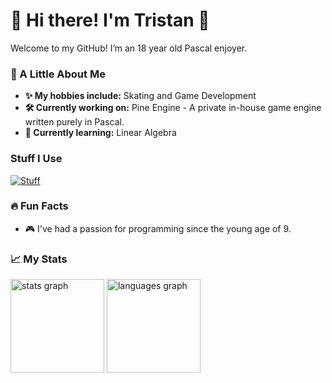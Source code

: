 # 👋 Hi there! I'm Tristan 🌲

Welcome to my GitHub! I’m an 18 year old Pascal enjoyer.

### 🌌 A Little About Me
- **✨ My hobbies include:** Skating and Game Development
- **🛠️ Currently working on:** Pine Engine - A private in-house game engine written purely in Pascal.
- **🌱 Currently learning:** Linear Algebra

### Stuff I Use
[![Stuff](https://skillicons.dev/icons?i=emacs,powershell,windows,obsidian,blender)](https://skillicons.dev)

### 🔥 Fun Facts
- 🎮 I've had a passion for programming since the young age of 9.

### 📈 My Stats
<div align="left">
  <img src="https://github-readme-stats.vercel.app/api?username=PineDevelopment&hide_title=true&hide_rank=true&show_icons=true&include_all_commits=true&count_private=true&disable_animations=true&theme=rose_pine&locale=en&hide_border=true&order=1" height="150" alt="stats graph"  />
  <img src="https://github-readme-stats.vercel.app/api/top-langs?username=PineDevelopment&locale=en&hide_title=false&layout=compact&card_width=320&langs_count=3&theme=rose_pine&hide_border=true&order=2" height="150" alt="languages graph"  />
</div>
